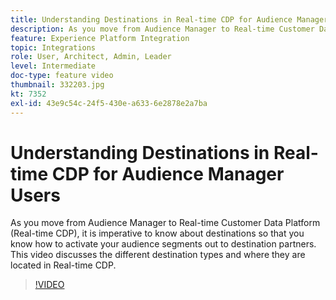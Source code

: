 ```yaml
---
title: Understanding Destinations in Real-time CDP for Audience Manager Users
description: As you move from Audience Manager to Real-time Customer Data Platform (Real-time CDP), it is imperative to know about destinations so that you know how to activate your audience segments out to destination partners. This video discusses the different destination types and where they are located in Real-time CDP.
feature: Experience Platform Integration
topic: Integrations
role: User, Architect, Admin, Leader
level: Intermediate
doc-type: feature video
thumbnail: 332203.jpg
kt: 7352
exl-id: 43e9c54c-24f5-430e-a633-6e2878e2a7ba
---
```

# Understanding Destinations in Real-time CDP for Audience Manager Users

As you move from Audience Manager to Real-time Customer Data Platform (Real-time CDP), it is imperative to know about destinations so that you know how to activate your audience segments out to destination partners. This video discusses the different destination types and where they are located in Real-time CDP.

>[!VIDEO](https://video.tv.adobe.com/v/332203/?quality=12&learn=on)
